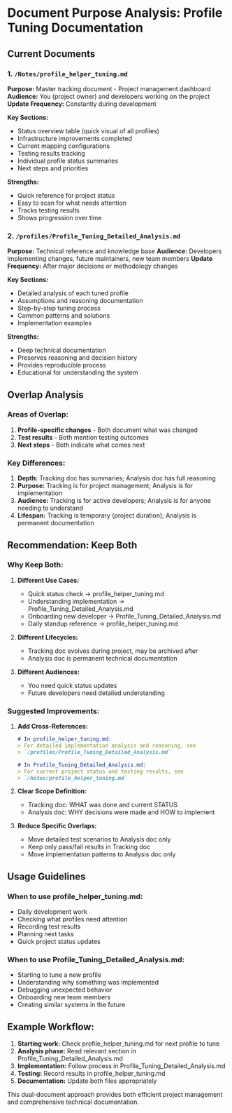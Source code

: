 # Document Purpose Analysis: Profile Tuning Documentation

## Current Documents

### 1. `/Notes/profile_helper_tuning.md`
**Purpose:** Master tracking document - Project management dashboard
**Audience:** You (project owner) and developers working on the project
**Update Frequency:** Constantly during development

**Key Sections:**
- Status overview table (quick visual of all profiles)
- Infrastructure improvements completed
- Current mapping configurations
- Testing results tracking
- Individual profile status summaries
- Next steps and priorities

**Strengths:**
- Quick reference for project status
- Easy to scan for what needs attention
- Tracks testing results
- Shows progression over time

### 2. `/profiles/Profile_Tuning_Detailed_Analysis.md`
**Purpose:** Technical reference and knowledge base
**Audience:** Developers implementing changes, future maintainers, new team members
**Update Frequency:** After major decisions or methodology changes

**Key Sections:**
- Detailed analysis of each tuned profile
- Assumptions and reasoning documentation
- Step-by-step tuning process
- Common patterns and solutions
- Implementation examples

**Strengths:**
- Deep technical documentation
- Preserves reasoning and decision history
- Provides reproducible process
- Educational for understanding the system

## Overlap Analysis

### Areas of Overlap:
1. **Profile-specific changes** - Both document what was changed
2. **Test results** - Both mention testing outcomes
3. **Next steps** - Both indicate what comes next

### Key Differences:
1. **Depth:** Tracking doc has summaries; Analysis doc has full reasoning
2. **Purpose:** Tracking is for project management; Analysis is for implementation
3. **Audience:** Tracking is for active developers; Analysis is for anyone needing to understand
4. **Lifespan:** Tracking is temporary (project duration); Analysis is permanent documentation

## Recommendation: Keep Both

### Why Keep Both:

1. **Different Use Cases:**
   - Quick status check → profile_helper_tuning.md
   - Understanding implementation → Profile_Tuning_Detailed_Analysis.md
   - Onboarding new developer → Profile_Tuning_Detailed_Analysis.md
   - Daily standup reference → profile_helper_tuning.md

2. **Different Lifecycles:**
   - Tracking doc evolves during project, may be archived after
   - Analysis doc is permanent technical documentation

3. **Different Audiences:**
   - You need quick status updates
   - Future developers need detailed understanding

### Suggested Improvements:

1. **Add Cross-References:**
   ```markdown
   # In profile_helper_tuning.md:
   > For detailed implementation analysis and reasoning, see 
   > `/profiles/Profile_Tuning_Detailed_Analysis.md`

   # In Profile_Tuning_Detailed_Analysis.md:
   > For current project status and testing results, see 
   > `/Notes/profile_helper_tuning.md`
   ```

2. **Clear Scope Definition:**
   - Tracking doc: WHAT was done and current STATUS
   - Analysis doc: WHY decisions were made and HOW to implement

3. **Reduce Specific Overlaps:**
   - Move detailed test scenarios to Analysis doc only
   - Keep only pass/fail results in Tracking doc
   - Move implementation patterns to Analysis doc only

## Usage Guidelines

### When to use profile_helper_tuning.md:
- Daily development work
- Checking what profiles need attention
- Recording test results
- Planning next tasks
- Quick project status updates

### When to use Profile_Tuning_Detailed_Analysis.md:
- Starting to tune a new profile
- Understanding why something was implemented
- Debugging unexpected behavior
- Onboarding new team members
- Creating similar systems in the future

## Example Workflow:

1. **Starting work:** Check profile_helper_tuning.md for next profile to tune
2. **Analysis phase:** Read relevant section in Profile_Tuning_Detailed_Analysis.md
3. **Implementation:** Follow process in Profile_Tuning_Detailed_Analysis.md
4. **Testing:** Record results in profile_helper_tuning.md
5. **Documentation:** Update both files appropriately

This dual-document approach provides both efficient project management and comprehensive technical documentation.